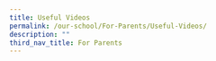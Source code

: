 ```yaml
---
title: Useful Videos
permalink: /our-school/For-Parents/Useful-Videos/
description: ""
third_nav_title: For Parents
---
```

